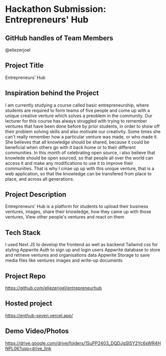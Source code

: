 # Hackathon Submission: Entrepreneurs' Hub

## GitHub handles of Team Members  
@eliezerjoel

## Project Title
Entrepreneurs' Hub


## Inspiration behind the Project
I am currently studying a course called basic entrepreneurship, where students are required to form teams of five people and come up with a unique creative venture which solves a preoblem in the community. Our lecturer for this course has always struggled with trying to remember ventures that have been done before by prior students, in order to show off their problem solving skills and also motivate our creativity. Some times she can't really remember how a particular venture was made, or who made it. She believes that all knowledge should be shared, because it could be beneficial when others go with it back home or to their different communities. In this month of celebrating open source, i also believe that knowlede should be open sourced, so that people all over the world can access it and make any modifications to use it to improve their communities. That is why I cmae up up with this unique venture, that is a web application, so that the knowledge can be transfered from place to place, and across all generations.

## Project Description
Entrepreneurs' Hub is a platform for students to upload their business ventures, images, share their knowledge, how they came up with those ventures, View other people's ventures and react on them

## Tech Stack    
I used
Next JS to develop the frontend as well as backend
Tailwind css for styling
Appwrite Auth to sign up and login users
Appwrite database to store and retrieve ventures and organisations data
Appwrite Storage to save media files like ventures images and write-up documents

## Project Repo
https://github.com/eliezerjoel/entrepreneurhub

## Hosted project
https://enthub-seven.vercel.app/

## Demo Video/Photos  
https://drive.google.com/drive/folders/1SuPP2403_DQDJgSlSY2Yc6sWR4HNPL06?usp=drive_link
